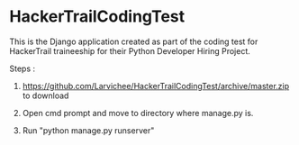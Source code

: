 # HackerTrailCodingTest

This is the Django application created as part of the coding test for HackerTrail traineeship for their Python Developer Hiring Project.

Steps :

1) https://github.com/Larvichee/HackerTrailCodingTest/archive/master.zip to download

2) Open cmd prompt and move to directory where manage.py is.

3) Run "python manage.py runserver"
